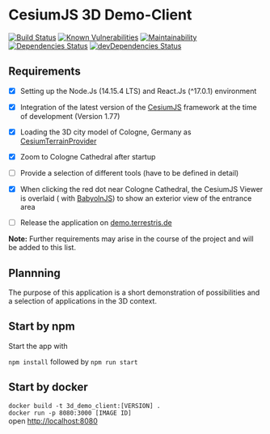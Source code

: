 # CesiumJS 3D Demo-Client

[![Build Status](https://travis-ci.com/mholthausen/3d_demo_client.svg?branch=master)](https://travis-ci.com/mholthausen/3d_demo_client)
[![Known Vulnerabilities](https://snyk.io/test/github/mholthausen/3d_demo_client/badge.svg?targetFile=package.json)](https://snyk.io/test/github/mholthausen/3d_demo_client?targetFile=package.json)
[![Maintainability](https://api.codeclimate.com/v1/badges/104d45c34d81fac02423/maintainability)](https://codeclimate.com/github/mholthausen/3d_demo_client/maintainability)
[![Dependencies Status](https://david-dm.org/mholthausen/3d_demo_client.svg)](https://david-dm.org/mholthausen/3d_demo_client)
[![devDependencies Status](https://david-dm.org/mholthausen/3d_demo_client/dev-status.svg)](https://david-dm.org/mholthausen/3d_demo_client?type=dev)

## Requirements

-   [x] Setting up the Node.Js (14.15.4 LTS) and React.Js (^17.0.1) environment

-   [x] Integration of the latest version of the [CesiumJS](https://cesiumjs.org/) framework at the time of development (Version 1.77)

-   [x] Loading the 3D city model of Cologne, Germany as [CesiumTerrainProvider](https://cesium.com/docs/cesiumjs-ref-doc/CesiumTerrainProvider.html)

-   [x] Zoom to Cologne Cathedral after startup

-   [ ] Provide a selection of different tools (have to be defined in detail)

-   [x] When clicking the red dot near Cologne Cathedral, the CesiumJS Viewer is overlaid ( with [BabyolnJS](https://www.babylonjs.com/)) to show an exterior view of the entrance area

-   [ ] Release the application on [demo.terrestris.de](https://demo.terrestris.de/)

**Note:** Further requirements may arise in the course of the project and will be added to this list.

## Plannning

The purpose of this application is a short demonstration of possibilities and a selection of applications in the 3D context.

## Start by npm

Start the app with

`npm install` followed by `npm run start`

## Start by docker

`docker build -t 3d_demo_client:[VERSION] .`  
`docker run -p 8080:3000 [IMAGE ID]`  
open [http://localhost:8080](http://localhost:8080)
